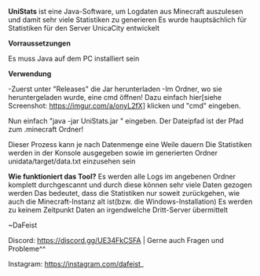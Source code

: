 **UniStats** ist eine Java-Software, um Logdaten aus Minecraft auszulesen und damit sehr viele Statistiken zu generieren
Es wurde hauptsächlich für Statistiken für den Server UnicaCity entwickelt

**Vorraussetzungen**

Es muss Java auf dem PC installiert sein

**Verwendung**

-Zuerst unter "Releases" die Jar herunterladen
-Im Ordner, wo sie heruntergeladen wurde, eine cmd öffnen!
Dazu einfach hier[siehe Screenshot: https://imgur.com/a/onyL2fX] klicken und "cmd" eingeben. 

Nun einfach "java -jar UniStats.jar <Dateipfad>" eingeben. Der Dateipfad ist der Pfad zum .minecraft Ordner!

Dieser Prozess kann je nach Datenmenge eine Weile dauern
Die Statistiken werden in der Konsole ausgegeben sowie im generierten Ordner unidata/target/data.txt einzusehen sein

**Wie funktioniert das Tool?**
Es werden alle Logs im angebenen Ordner komplett durchgescannt und durch diese können sehr viele Daten gezogen werden
Das bedeutet, dass die Statistiken nur soweit zurückgehen, wie auch die Minecraft-Instanz alt ist(bzw. die Windows-Installation)
Es werden zu keinem Zeitpunkt Daten an irgendwelche Dritt-Server übermittelt

~DaFeist

Discord: https://discord.gg/UE34FkCSFA | Gerne auch Fragen und Probleme^^

Instagram: https://instagram.com/dafeist_
